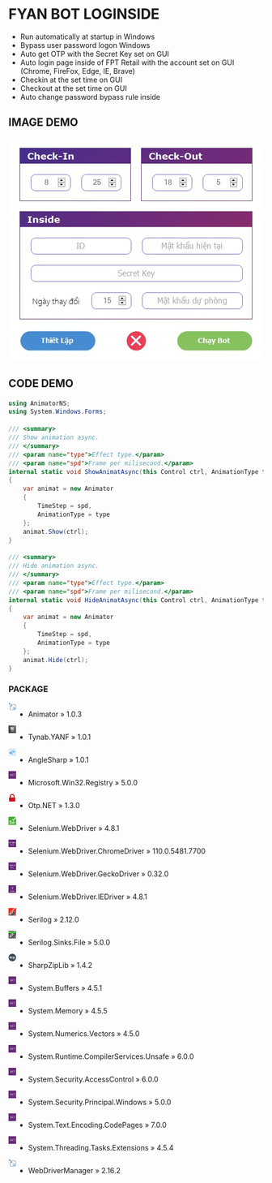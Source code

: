 # FYAN BOT LOGINSIDE
- Run automatically at startup in Windows
- Bypass user password logon Windows
- Auto get OTP with the Secret Key set on GUI
- Auto login page inside of FPT Retail with the account set on GUI (Chrome, FireFox, Edge, IE, Brave)
- Checkin at the set time on GUI
- Checkout at the set time on GUI
- Auto change password bypass rule inside

## IMAGE DEMO
<p align='center'>
<img src='pic/0.jpg'></img>
</p>

## CODE DEMO
```c#
using AnimatorNS;
using System.Windows.Forms;

/// <summary>
/// Show animation async.
/// </summary>
/// <param name="type">Effect type.</param>
/// <param name="spd">Frame per milisecond.</param>
internal static void ShowAnimatAsync(this Control ctrl, AnimationType type, float spd)
{
	var animat = new Animator
	{
		TimeStep = spd,
		AnimationType = type
	};
	animat.Show(ctrl);
}

/// <summary>
/// Hide animation async.
/// </summary>
/// <param name="type">Effect type.</param>
/// <param name="spd">Frame per milisecond.</param>
internal static void HideAnimatAsync(this Control ctrl, AnimationType type, float spd)
{
	var animat = new Animator
	{
		TimeStep = spd,
		AnimationType = type
	};
	animat.Hide(ctrl);
}
```

### PACKAGE
<img src='pic/4.png' align='left' width='3%' height='3%'></img>
<div style='display:flex;'>

- Animator » 1.0.3

</div>
<img src='pic/1.png' align='left' width='3%' height='3%'></img>
<div style='display:flex;'>

- Tynab.YANF » 1.0.1

</div>
<img src='pic/9.png' align='left' width='3%' height='3%'></img>
<div style='display:flex;'>

- AngleSharp » 1.0.1

</div>
<img src='pic/8.png' align='left' width='3%' height='3%'></img>
<div style='display:flex;'>

- Microsoft.Win32.Registry » 5.0.0

</div>
<img src='pic/5.png' align='left' width='3%' height='3%'></img>
<div style='display:flex;'>

- Otp.NET » 1.3.0

</div>
<img src='pic/6.png' align='left' width='3%' height='3%'></img>
<div style='display:flex;'>

- Selenium.WebDriver » 4.8.1

</div>
<img src='pic/7.png' align='left' width='3%' height='3%'></img>
<div style='display:flex;'>

- Selenium.WebDriver.ChromeDriver » 110.0.5481.7700

</div>
<img src='pic/2.png' align='left' width='3%' height='3%'></img>
<div style='display:flex;'>

- Selenium.WebDriver.GeckoDriver » 0.32.0

</div>
<img src='pic/3.png' align='left' width='3%' height='3%'></img>
<div style='display:flex;'>

- Selenium.WebDriver.IEDriver » 4.8.1

</div>
<img src='pic/12.png' align='left' width='3%' height='3%'></img>
<div style='display:flex;'>

- Serilog » 2.12.0

</div>
<img src='pic/11.png' align='left' width='3%' height='3%'></img>
<div style='display:flex;'>

- Serilog.Sinks.File » 5.0.0

</div>
<img src='pic/10.png' align='left' width='3%' height='3%'></img>
<div style='display:flex;'>

- SharpZipLib » 1.4.2

</div>
<img src='pic/8.png' align='left' width='3%' height='3%'></img>
<div style='display:flex;'>

- System.Buffers » 4.5.1

</div>
<img src='pic/8.png' align='left' width='3%' height='3%'></img>
<div style='display:flex;'>

- System.Memory » 4.5.5

</div>
<img src='pic/8.png' align='left' width='3%' height='3%'></img>
<div style='display:flex;'>

- System.Numerics.Vectors » 4.5.0

</div>
<img src='pic/8.png' align='left' width='3%' height='3%'></img>
<div style='display:flex;'>

- System.Runtime.CompilerServices.Unsafe » 6.0.0

</div>
<img src='pic/8.png' align='left' width='3%' height='3%'></img>
<div style='display:flex;'>

- System.Security.AccessControl » 6.0.0

</div>
<img src='pic/8.png' align='left' width='3%' height='3%'></img>
<div style='display:flex;'>

- System.Security.Principal.Windows » 5.0.0

</div>
<img src='pic/8.png' align='left' width='3%' height='3%'></img>
<div style='display:flex;'>

- System.Text.Encoding.CodePages » 7.0.0

</div>
<img src='pic/8.png' align='left' width='3%' height='3%'></img>
<div style='display:flex;'>

- System.Threading.Tasks.Extensions » 4.5.4

</div>
<img src='pic/4.png' align='left' width='3%' height='3%'></img>
<div style='display:flex;'>

- WebDriverManager » 2.16.2

</div>
